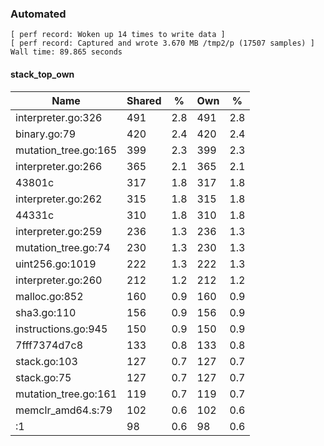 ### Automated

```
[ perf record: Woken up 14 times to write data ]
[ perf record: Captured and wrote 3.670 MB /tmp2/p (17507 samples) ]
Wall time: 89.865 seconds
```

#### stack_top_own

Name                                             | Shared |   %   | Own |   %
-------------------------------------------------|--------|-------|-----|------
interpreter.go:326                               |    491 |   2.8 | 491 |   2.8
binary.go:79                                     |    420 |   2.4 | 420 |   2.4
mutation_tree.go:165                             |    399 |   2.3 | 399 |   2.3
interpreter.go:266                               |    365 |   2.1 | 365 |   2.1
43801c                                           |    317 |   1.8 | 317 |   1.8
interpreter.go:262                               |    315 |   1.8 | 315 |   1.8
44331c                                           |    310 |   1.8 | 310 |   1.8
interpreter.go:259                               |    236 |   1.3 | 236 |   1.3
mutation_tree.go:74                              |    230 |   1.3 | 230 |   1.3
uint256.go:1019                                  |    222 |   1.3 | 222 |   1.3
interpreter.go:260                               |    212 |   1.2 | 212 |   1.2
malloc.go:852                                    |    160 |   0.9 | 160 |   0.9
sha3.go:110                                      |    156 |   0.9 | 156 |   0.9
instructions.go:945                              |    150 |   0.9 | 150 |   0.9
7fff7374d7c8                                     |    133 |   0.8 | 133 |   0.8
stack.go:103                                     |    127 |   0.7 | 127 |   0.7
stack.go:75                                      |    127 |   0.7 | 127 |   0.7
mutation_tree.go:161                             |    119 |   0.7 | 119 |   0.7
memclr_amd64.s:79                                |    102 |   0.6 | 102 |   0.6
<autogenerated>:1                                |     98 |   0.6 |  98 |   0.6
